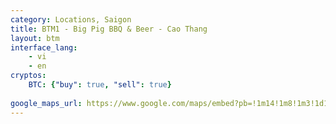 ```yaml
---
category: Locations, Saigon
title: BTM1 - Big Pig BBQ & Beer - Cao Thang
layout: btm
interface_lang:
    - vi
    - en
cryptos:
    BTC: {"buy": true, "sell": true}
   
google_maps_url: https://www.google.com/maps/embed?pb=!1m14!1m8!1m3!1d15678.205584015699!2d106.6835782!3d10.7690153!3m2!1i1024!2i768!4f13.1!3m3!1m2!1s0x0%3A0xb57d8aa1712e8ffc!2sBig%20Pig%20BBQ%20%26%20Beer%20-%20Cao%20Thang!5e0!3m2!1sen!2s!4v1600416120526!5m2!1sen!2s
---
```

